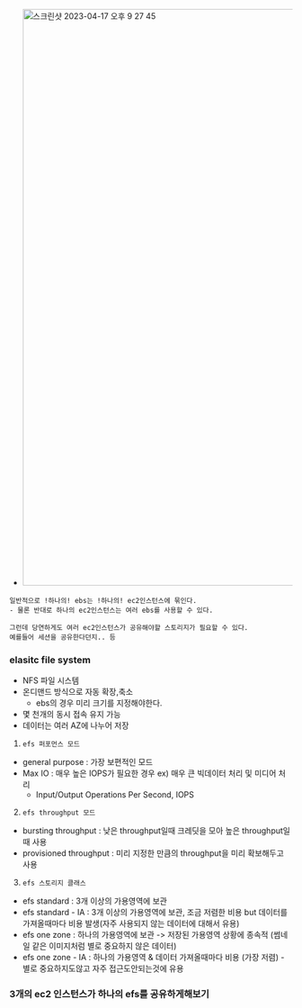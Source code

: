 - <img width="1025" alt="스크린샷 2023-04-17 오후 9 27 45" src="https://user-images.githubusercontent.com/62214428/232483870-0f28b221-6b3a-4981-9015-58b903389df5.png">
```
일반적으로 !하나의! ebs는 !하나의! ec2인스턴스에 묶인다.
- 물론 반대로 하나의 ec2인스턴스는 여러 ebs를 사용할 수 있다.

그런데 당연하게도 여러 ec2인스턴스가 공유해야할 스토리지가 필요할 수 있다.
예를들어 세션을 공유한다던지.. 등
```
### elasitc file system
- NFS 파일 시스템
- 온디맨드 방식으로 자동 확장,축소
  - ebs의 경우 미리 크기를 지정해야한다.
- 몇 천개의 동시 접속 유지 가능
- 데이터는 여러 AZ에 나누어 저장

1. `efs 퍼포먼스 모드`
- general purpose : 가장 보편적인 모드
- Max IO : 매우 높은 IOPS가 필요한 경우 ex) 매우 큰 빅데이터 처리 및 미디어 처리
  - Input/Output Operations Per Second, IOPS

2. `efs throughput 모드`
- bursting throughput : 낮은 throughput일때 크레딧을 모아 높은 throughput일때 사용
- provisioned throughput : 미리 지정한 만큼의 throughput을 미리 확보해두고 사용

3. `efs 스토리지 클래스`
- efs standard : 3개 이상의 가용영역에 보관
- efs standard - IA : 3개 이상의 가용영역에 보관, 조금 저렴한 비용 but 데이터를 가져올때마다 비용 발생(자주 사용되지 않는 데이터에 대해서 유용)
- efs one zone : 하나의 가용영역에 보관 -> 저장된 가용영역 상황에 종속적 (썸네일 같은 이미지처럼 별로 중요하지 않은 데이터)
- efs one zone - IA : 하나의 가용영역 & 데이터 가져올때마다 비용 (가장 저렴) - 별로 중요하지도않고 자주 접근도안되는것에 유용


### 3개의 ec2 인스턴스가 하나의 efs를 공유하게해보기
